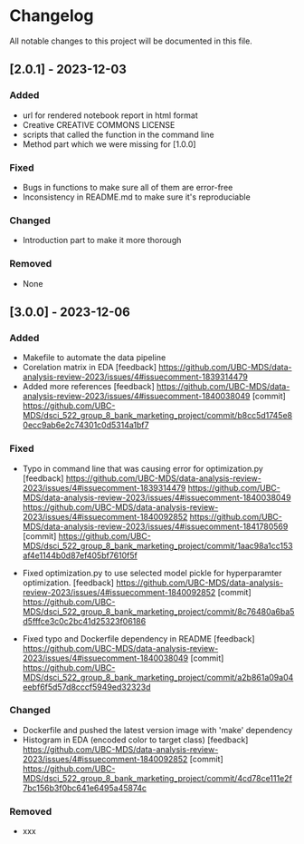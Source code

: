 # Changelog

All notable changes to this project will be documented in this file.


## [2.0.1] - 2023-12-03

### Added

- url for rendered notebook report in html format
- Creative CREATIVE COMMONS LICENSE
- scripts that called the function in the command line
- Method part which we were missing for [1.0.0]

### Fixed

- Bugs in functions to make sure all of them are error-free
- Inconsistency in README.md to make sure it's reproduciable

### Changed

- Introduction part to make it more thorough


### Removed

- None

## [3.0.0] - 2023-12-06

### Added

- Makefile to automate the data pipeline
- Corelation matrix in EDA
[feedback] https://github.com/UBC-MDS/data-analysis-review-2023/issues/4#issuecomment-1839314479
- Added more references
[feedback] https://github.com/UBC-MDS/data-analysis-review-2023/issues/4#issuecomment-1840038049
[commit] https://github.com/UBC-MDS/dsci_522_group_8_bank_marketing_project/commit/b8cc5d1745e80ecc9ab6e2c74301c0d5314a1bf7

### Fixed

- Typo in command line that was causing error for optimization.py
[feedback] https://github.com/UBC-MDS/data-analysis-review-2023/issues/4#issuecomment-1839314479
https://github.com/UBC-MDS/data-analysis-review-2023/issues/4#issuecomment-1840038049
https://github.com/UBC-MDS/data-analysis-review-2023/issues/4#issuecomment-1840092852
https://github.com/UBC-MDS/data-analysis-review-2023/issues/4#issuecomment-1841780569
[commit] https://github.com/UBC-MDS/dsci_522_group_8_bank_marketing_project/commit/1aac98a1cc153af4e1144b0d87ef405bf7610f5f

- Fixed optimization.py to use selected model pickle for hyperparamter optimization.
[feedback] https://github.com/UBC-MDS/data-analysis-review-2023/issues/4#issuecomment-1840092852
[commit] https://github.com/UBC-MDS/dsci_522_group_8_bank_marketing_project/commit/8c76480a6ba5d5fffce3c0c2bc41d25323f06186

- Fixed typo and Dockerfile dependency in README
[feedback] https://github.com/UBC-MDS/data-analysis-review-2023/issues/4#issuecomment-1840038049
[commit] https://github.com/UBC-MDS/dsci_522_group_8_bank_marketing_project/commit/a2b861a09a04eebf6f5d57d8cccf5949ed32323d

### Changed

- Dockerfile and pushed the latest version image with 'make' dependency
- Histogram in EDA (encoded color to target class)
[feedback] https://github.com/UBC-MDS/data-analysis-review-2023/issues/4#issuecomment-1840092852
[commit] https://github.com/UBC-MDS/dsci_522_group_8_bank_marketing_project/commit/4cd78ce111e2f7bc156b3f0bc641e6495a45874c

### Removed

- xxx


